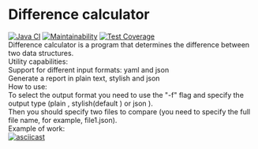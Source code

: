 # Difference calculator  
[![Java CI](https://github.com/benzovvozh/java-project-71/actions/workflows/main.yml/badge.svg)](https://github.com/benzovvozh/java-project-71/actions/workflows/main.yml)
[![Maintainability](https://api.codeclimate.com/v1/badges/defc3549e3948212b859/maintainability)](https://codeclimate.com/github/benzovvozh/java-project-71/maintainability)
[![Test Coverage](https://api.codeclimate.com/v1/badges/defc3549e3948212b859/test_coverage)](https://codeclimate.com/github/benzovvozh/java-project-71/test_coverage)  
Difference calculator is a program that determines the difference between two data structures.  
Utility capabilities:  
Support for different input formats: yaml and json  
Generate a report in plain text, stylish and json  
How to use:  
To select the output format you need to use the "-f" flag and specify the output type (plain , stylish(default ) or json ).  
Then you should specify two files to compare (you need to specify the full file name, for example, file1.json).  
Example of work:  
[![asciicast](https://asciinema.org/a/Dl6D02sSNHooG5wd3eeHUT7i7.svg)](https://asciinema.org/a/Dl6D02sSNHooG5wd3eeHUT7i7autoplay=true)
 